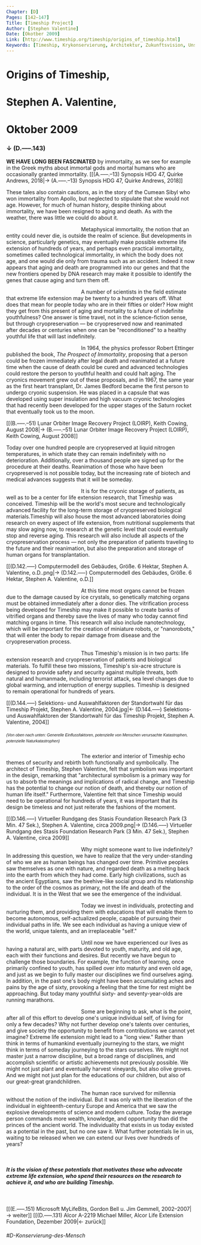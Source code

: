 ```yaml
---
Chapter: [D]
Pages: [142–147]
Title: [Timeship Project]
Author: [Stephen Valentine]
Date: [Okotber 2009]
Link: [http://www.timeship.org/timeship/origins_of_timeship.html]
Keywords: [Timeship, Krykonservierung, Architektur, Zukunftsvision, Unsterblichkeit]
---
```


# Origins of Timeship,
# Stephen A. Valentine, 
# Oktober 2009
### ↓ (D.–––.143)

<b>WE HAVE LONG BEEN FASCINATED</b> by immortality, as we see for example in the Greek myths about immortal gods and mortal humans who are occasionally granted immortality. 
[[(A.–––.–13) Synopsis HDG 47, Quirke Andrews, 2018|→ (A.–––.–13) Synopsis HDG 47, Quirke Andrews, 2018]]

These tales also contain cautions, as in the story of the Cumean Sibyl who won immortality from Apollo, but neglected to stipulate that she would not age. However, for much of human history, despite thinking about immortality, we have been resigned to aging and death. As with the weather, there was little we could do about it. 
<p style="text-indent: 200px;">Metaphysical immortality, the notion that an entity could never die, is outside the realm of science. But developments in science, particularly genetics, may eventually make possible extreme life extension of hundreds of years, and perhaps even practical immortality, sometimes called technological immortality, in which the body does not age, and one would die only from trauma such as an accident. Indeed it now appears that aging and death are programmed into our genes and that the new frontiers opened by DNA research may make it possible to identify the genes that cause aging and turn them off.
<p style="text-indent: 200px;">A number of scientists in the field estimate that extreme life extension may be twenty to a hundred years off. What does that mean for people today who are in their fifties or older? How might they get from this present of aging and mortality to a future of indefinite youthfulness? One answer is time travel, not in the science-fiction sense, but through cryopreservation — be cryopreserved now and reanimated after decades or centuries when one can be "reconditioned" to a healthy youthful life that will last indefinitely.</p>
<p style="text-indent: 200px;">In 1964, the physics professor Robert Ettinger published the book, <i>The Prospect of Immortality</i>, proposing that a person could be frozen immediately after legal death and reanimated at a future time when the cause of death could be cured and advanced technologies could restore the person to youthful health and could halt aging. The cryonics movement grew out of these proposals, and in 1967, the same year as the first heart transplant, Dr. James Bedford became the first person to undergo cryonic suspension. He was placed in a capsule that was developed using super insulation and high vacuum cryonic technologies that had recently been developed for the upper stages of the Saturn rocket that eventually took us to the moon.</p>

[[(B.–––.–51) Lunar Orbiter Image Recovery Project (LOIRP), Keith Cowing, August 2008|→ (B.–––.–51) Lunar Orbiter Image Recovery Project (LOIRP), Keith Cowing, August 2008]]

Today over one hundred people are cryopreserved at liquid nitrogen temperatures, in which state they can remain indefinitely with no deterioration. Additionally, over a thousand people are signed up for the procedure at their deaths. Reanimation of those who have been cryopreserved is not possible today, but the increasing rate of biotech and medical advances suggests that it will be someday. 
<p style="text-indent: 200px;">It is for the cryonic storage of patients, as well as to be a center for life extension research, that Timeship was conceived. Timeship will be the world's most secure and technologically advanced facility for the long-term storage of cryopreserved biological materials.Timeship will also house the most advanced laboratories doing research on every aspect of life extension, from nutritional supplements that may slow aging now, to research at the genetic level that could eventually stop and reverse aging. This research will also include all aspects of the cryopreservation process — not only the preparation of patients traveling to the future and their reanimation, but also the preparation and storage of human organs for transplantation.</p>

[[(D.142.–––) Computermodell des Gebäudes, Größe. 6 Hektar, Stephen A. Valentine, o.D..png|→ (D.142.–––) Computermodell des Gebäudes, Größe. 6 Hektar, Stephen A. Valentine, o.D.]] 

<p style="text-indent: 200px;">At this time most organs cannot be frozen due to the damage caused by ice crystals, so genetically matching organs must be obtained immediately after a donor dies. The vitrification process being developed for Timeship may make it possible to create banks of vitrified organs and thereby save the lives of many who today cannot find matching organs in time. This research will also include nanotechnology, which will be important for the creation of miniature robots, or "nanorobots," that will enter the body to repair damage from disease and the cryopreservation process.</p>
<p style="text-indent: 200px;">Thus Timeship's mission is in two parts: life extension research and cryopreservation of patients and biological materials. To fulfill these two missions, Timeship's six-acre structure is designed to provide safety and security against multiple threats, both natural and humanmade, including terrorist attack, sea level changes due to global warming, and interruption of energy supplies. Timeship is designed to remain operational for hundreds of years.</p>

[[(D.144.–––) Selektions- und Auswahlfaktoren der Standortwahl für das Timeship Projekt, Stephen A. Valentine, 2004.jpg|← (D.144.–––) Selektions- und Auswahlfaktoren der Standortwahl für das Timeship Projekt, Stephen A. Valentine, 2004]] 
##### <p style="font-family: sans-serif; font-weight: 500; font-size: 0.75em; line-height: 1.5em;">(Von oben nach unten: Generelle Einflussfaktoren, potenzielle von Menschen verursachte Katastrophen, potenzielle Naturkatastrophen)</p>
<p style="text-indent: 200px;">The exterior and interior of Timeship echo themes of security and rebirth both functionally and symbolically. The architect of Timeship, Stephen Valentine, felt that symbolism was important in the design, remarking that "architectural symbolism is a primary way for us to absorb the meanings and implications of radical change, and Timeship has the potential to change our notion of death, and thereby our notion of human life itself." Furthermore, Valentine felt that since Timeship would need to be operational for hundreds of years, it was important that its design be timeless and not just reiterate the fashions of the moment.</p>

[[(D.146.–––) Virtueller Rundgang des Stasis Foundation Research Park (3 Min. 47 Sek.), Stephen A. Valentine, circa 2009.png|→ (D.146.–––) Virtueller Rundgang des Stasis Foundation Research Park (3 Min. 47 Sek.), Stephen A. Valentine, circa 2009]]
<p style="text-indent: 200px;">Why might someone want to live indefinitely? In addressing this question, we have to realize that the very under-standing of who we are as human beings has changed over time. Primitive peoples saw themselves as one with nature, and regarded death as a melting back into the earth from which they had come. Early high civilizations, such as the ancient Egyptians, saw the beehive-like social group and its relationship to the order of the cosmos as primary, not the life and death of the individual. It is in the West that we see the emergence of the individual.</p>
<p style="text-indent: 200px;">Today we invest in individuals, protecting and nurturing them, and providing them with educations that will enable them to become autonomous, self-actualized people, capable of pursuing their individual paths in life. We see each individual as having a unique view of the world, unique talents, and an irreplaceable "self."</p>
<p style="text-indent: 200px;">Until now we have experienced our lives as having a natural arc, with parts devoted to youth, maturity, and old age, each with their functions and desires. But recently we have begun to challenge those boundaries. For example, the function of learning, once primarily confined to youth, has spilled over into maturity and even old age, and just as we begin to fully master our disciplines we find ourselves aging. In addition, in the past one's body might have been accumulating aches and pains by the age of sixty, provoking a feeling that the time for rest might be approaching. But today many youthful sixty- and seventy-year-olds are running marathons.</p>
<p style="text-indent: 200px;">Some are beginning to ask, what is the point, after all of this effort to develop one's unique individual self, of living for only a few decades? Why not further develop one's talents over centuries, and give society the opportunity to benefit from contributions we cannot yet imagine? Extreme life extension might lead to a "long view." Rather than think in terms of humankind eventually journeying to the stars, we might think in terms of someday journeying to the stars ourselves. We might not master just a narrow discipline, but a broad range of disciplines, and accomplish scientific or artistic achievements not previously possible. We might not just plant and eventually harvest vineyards, but also olive groves. And we might not just plan for the educations of our children, but also of our great-great grandchildren.</p>
<p style="text-indent: 200px;">The human race survived for millennia without the notion of the individual. But it was only with the liberation of the individual in eighteenth-century Europe and America that we saw the explosive developments of science and modern culture. Today the average person commands more wealth, knowledge, and opportunity than did the princes of the ancient world. The individuality that exists in us today existed as a potential in the past, but no one saw it. What further potentials lie in us, waiting to be released when we can extend our lives over hundreds of years?</p>
&nbsp;

##### It is the vision of these potentials that motivates those who advocate extreme life extension, who spend their resources on the research to achieve it, and who are building Timeship.
&nbsp;

[[(E.–––.151) Microsoft MyLifeBits, Gordon Bell u. Jim Gemmell, 2002–2007|→ weiter]]
[[(D.–––.131) Alcor A-2219 Michael Miller, Alcor Life Extension Foundation, Dezember 2009|← zurück]]
###### #D-Konservierung-des-Mensch 